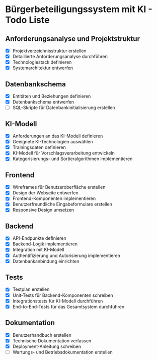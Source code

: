 # Bürgerbeteiligungssystem mit KI - Todo Liste

## Anforderungsanalyse und Projektstruktur
- [x] Projektverzeichnisstruktur erstellen
- [x] Detaillierte Anforderungsanalyse durchführen
- [x] Technologiestack definieren
- [x] Systemarchitektur entwerfen

## Datenbankschema
- [x] Entitäten und Beziehungen definieren
- [x] Datenbankschema entwerfen
- [ ] SQL-Skripte für Datenbankinitialisierung erstellen

## KI-Modell
- [x] Anforderungen an das KI-Modell definieren
- [x] Geeignete KI-Technologien auswählen
- [x] Trainingsdaten definieren
- [x] KI-Modell für Vorschlagsverarbeitung entwickeln
- [x] Kategorisierungs- und Sortieralgorithmen implementieren

## Frontend
- [x] Wireframes für Benutzeroberfläche erstellen
- [x] Design der Webseite entwerfen
- [x] Frontend-Komponenten implementieren
- [x] Benutzerfreundliche Eingabeformulare erstellen
- [x] Responsive Design umsetzen

## Backend
- [x] API-Endpunkte definieren
- [x] Backend-Logik implementieren
- [x] Integration mit KI-Modell
- [x] Authentifizierung und Autorisierung implementieren
- [x] Datenbankanbindung einrichten

## Tests
- [x] Testplan erstellen
- [x] Unit-Tests für Backend-Komponenten schreiben
- [x] Integrationstests für KI-Modell durchführen
- [x] End-to-End-Tests für das Gesamtsystem durchführen

## Dokumentation
- [x] Benutzerhandbuch erstellen
- [x] Technische Dokumentation verfassen
- [x] Deployment-Anleitung schreiben
- [ ] Wartungs- und Betriebsdokumentation erstellen
